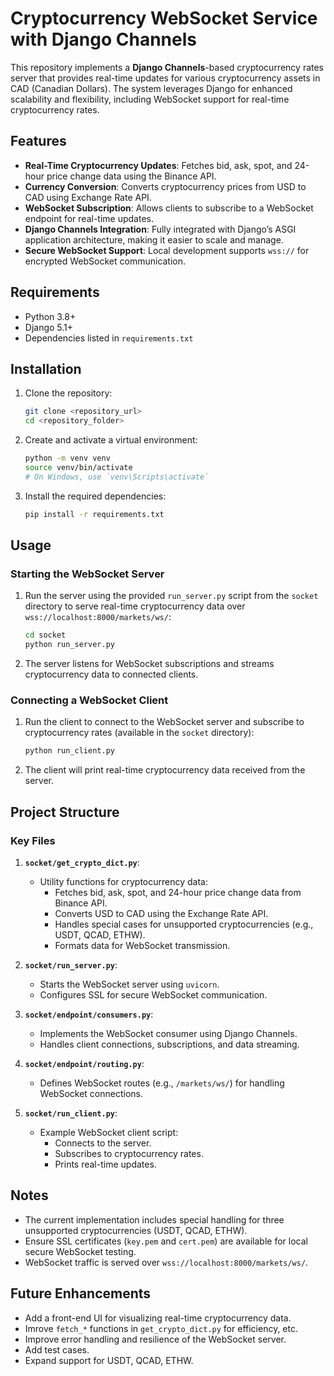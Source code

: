 
# Cryptocurrency WebSocket Service with Django Channels

This repository implements a **Django Channels**-based cryptocurrency rates server that provides real-time updates for various cryptocurrency assets in CAD (Canadian Dollars). The system leverages Django for enhanced scalability and flexibility, including WebSocket support for real-time cryptocurrency rates.

## Features

- **Real-Time Cryptocurrency Updates**: Fetches bid, ask, spot, and 24-hour price change data using the Binance API.
- **Currency Conversion**: Converts cryptocurrency prices from USD to CAD using Exchange Rate API.
- **WebSocket Subscription**: Allows clients to subscribe to a WebSocket endpoint for real-time updates.
- **Django Channels Integration**: Fully integrated with Django’s ASGI application architecture, making it easier to scale and manage.
- **Secure WebSocket Support**: Local development supports `wss://` for encrypted WebSocket communication.

## Requirements

- Python 3.8+
- Django 5.1+
- Dependencies listed in `requirements.txt`

## Installation

1. Clone the repository:

   ```bash
   git clone <repository_url>
   cd <repository_folder>
   ```

2. Create and activate a virtual environment:

   ```bash
   python -m venv venv
   source venv/bin/activate  
   # On Windows, use `venv\Scripts\activate`
   ```

3. Install the required dependencies:

   ```bash
   pip install -r requirements.txt
   ```

## Usage

### Starting the WebSocket Server

1. Run the server using the provided `run_server.py` script from the `socket` directory to serve real-time cryptocurrency data over `wss://localhost:8000/markets/ws/`:

   ```bash
   cd socket
   python run_server.py
   ```

2. The server listens for WebSocket subscriptions and streams cryptocurrency data to connected clients.

### Connecting a WebSocket Client

1. Run the client to connect to the WebSocket server and subscribe to cryptocurrency rates (available in the `socket` directory):

   ```bash
   python run_client.py
   ```

2. The client will print real-time cryptocurrency data received from the server.


## Project Structure

### Key Files

1. **`socket/get_crypto_dict.py`**:
   - Utility functions for cryptocurrency data:
     - Fetches bid, ask, spot, and 24-hour price change data from Binance API.
     - Converts USD to CAD using the Exchange Rate API.
     - Handles special cases for unsupported cryptocurrencies (e.g., USDT, QCAD, ETHW).
     - Formats data for WebSocket transmission.

2. **`socket/run_server.py`**:
   - Starts the WebSocket server using `uvicorn`.
   - Configures SSL for secure WebSocket communication.

3. **`socket/endpoint/consumers.py`**:
   - Implements the WebSocket consumer using Django Channels.
   - Handles client connections, subscriptions, and data streaming.

4. **`socket/endpoint/routing.py`**:
   - Defines WebSocket routes (e.g., `/markets/ws/`) for handling WebSocket connections.

5. **`socket/run_client.py`**:
   - Example WebSocket client script:
     - Connects to the server.
     - Subscribes to cryptocurrency rates.
     - Prints real-time updates.

## Notes

- The current implementation includes special handling for three unsupported cryptocurrencies (USDT, QCAD, ETHW).
- Ensure SSL certificates (`key.pem` and `cert.pem`) are available for local secure WebSocket testing.
- WebSocket traffic is served over `wss://localhost:8000/markets/ws/`.

## Future Enhancements

- Add a front-end UI for visualizing real-time cryptocurrency data.
- Imrove `fetch_*` functions in `get_crypto_dict.py` for efficiency, etc. 
- Improve error handling and resilience of the WebSocket server.
- Add test cases.
- Expand support for USDT, QCAD, ETHW. 
